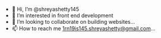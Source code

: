 - 👋 Hi, I’m @shreyashetty145
- 👀 I’m interested in front end development
- 💞️ I’m looking to collaborate on building websites...
- 📫 How to reach me 1rn19is145.shreyashetty@gmail.com...

<!---
shreyashetty145/shreyashetty145 is a ✨ special ✨ repository because its `README.md` (this file) appears on your GitHub profile.
You can click the Preview link to take a look at your changes.
--->
